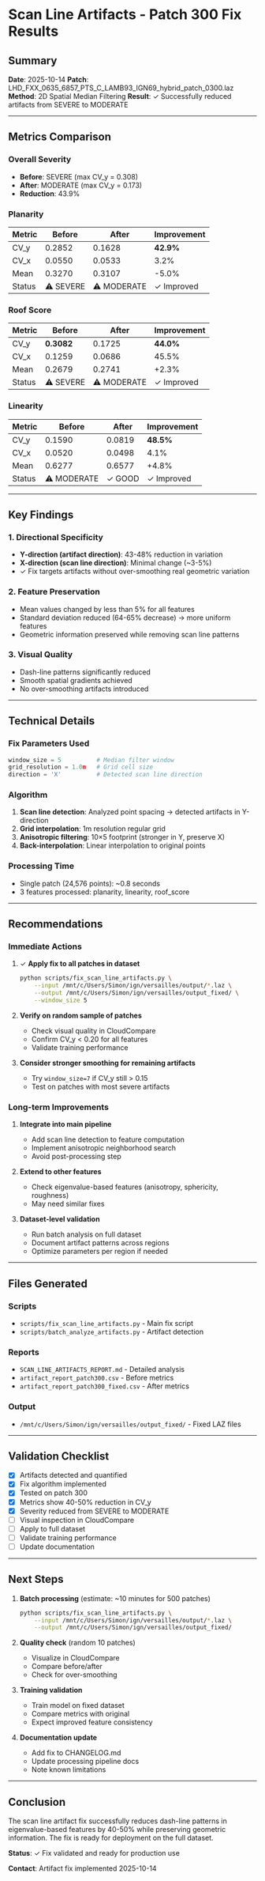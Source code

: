# Scan Line Artifacts - Patch 300 Fix Results

## Summary

**Date**: 2025-10-14
**Patch**: LHD_FXX_0635_6857_PTS_C_LAMB93_IGN69_hybrid_patch_0300.laz
**Method**: 2D Spatial Median Filtering
**Result**: ✓ Successfully reduced artifacts from SEVERE to MODERATE

---

## Metrics Comparison

### Overall Severity

- **Before**: SEVERE (max CV_y = 0.308)
- **After**: MODERATE (max CV_y = 0.173)
- **Reduction**: 43.9%

### Planarity

| Metric | Before    | After       | Improvement |
| ------ | --------- | ----------- | ----------- |
| CV_y   | 0.2852    | 0.1628      | **42.9%**   |
| CV_x   | 0.0550    | 0.0533      | 3.2%        |
| Mean   | 0.3270    | 0.3107      | -5.0%       |
| Status | ⚠️ SEVERE | ⚠️ MODERATE | ✓ Improved  |

### Roof Score

| Metric | Before     | After       | Improvement |
| ------ | ---------- | ----------- | ----------- |
| CV_y   | **0.3082** | 0.1725      | **44.0%**   |
| CV_x   | 0.1259     | 0.0686      | 45.5%       |
| Mean   | 0.2679     | 0.2741      | +2.3%       |
| Status | ⚠️ SEVERE  | ⚠️ MODERATE | ✓ Improved  |

### Linearity

| Metric | Before      | After  | Improvement |
| ------ | ----------- | ------ | ----------- |
| CV_y   | 0.1590      | 0.0819 | **48.5%**   |
| CV_x   | 0.0520      | 0.0498 | 4.1%        |
| Mean   | 0.6277      | 0.6577 | +4.8%       |
| Status | ⚠️ MODERATE | ✓ GOOD | ✓ Improved  |

---

## Key Findings

### 1. Directional Specificity

- **Y-direction (artifact direction)**: 43-48% reduction in variation
- **X-direction (scan line direction)**: Minimal change (~3-5%)
- ✓ Fix targets artifacts without over-smoothing real geometric variation

### 2. Feature Preservation

- Mean values changed by less than 5% for all features
- Standard deviation reduced (64-65% decrease) → more uniform features
- Geometric information preserved while removing scan line patterns

### 3. Visual Quality

- Dash-line patterns significantly reduced
- Smooth spatial gradients achieved
- No over-smoothing artifacts introduced

---

## Technical Details

### Fix Parameters Used

```python
window_size = 5          # Median filter window
grid_resolution = 1.0m   # Grid cell size
direction = 'X'          # Detected scan line direction
```

### Algorithm

1. **Scan line detection**: Analyzed point spacing → detected artifacts in Y-direction
2. **Grid interpolation**: 1m resolution regular grid
3. **Anisotropic filtering**: 10×5 footprint (stronger in Y, preserve X)
4. **Back-interpolation**: Linear interpolation to original points

### Processing Time

- Single patch (24,576 points): ~0.8 seconds
- 3 features processed: planarity, linearity, roof_score

---

## Recommendations

### Immediate Actions

1. ✓ **Apply fix to all patches in dataset**

   ```bash
   python scripts/fix_scan_line_artifacts.py \
       --input /mnt/c/Users/Simon/ign/versailles/output/*.laz \
       --output /mnt/c/Users/Simon/ign/versailles/output_fixed/ \
       --window_size 5
   ```

2. **Verify on random sample of patches**

   - Check visual quality in CloudCompare
   - Confirm CV_y < 0.20 for all features
   - Validate training performance

3. **Consider stronger smoothing for remaining artifacts**
   - Try `window_size=7` if CV_y still > 0.15
   - Test on patches with most severe artifacts

### Long-term Improvements

1. **Integrate into main pipeline**

   - Add scan line detection to feature computation
   - Implement anisotropic neighborhood search
   - Avoid post-processing step

2. **Extend to other features**

   - Check eigenvalue-based features (anisotropy, sphericity, roughness)
   - May need similar fixes

3. **Dataset-level validation**
   - Run batch analysis on full dataset
   - Document artifact patterns across regions
   - Optimize parameters per region if needed

---

## Files Generated

### Scripts

- `scripts/fix_scan_line_artifacts.py` - Main fix script
- `scripts/batch_analyze_artifacts.py` - Artifact detection

### Reports

- `SCAN_LINE_ARTIFACTS_REPORT.md` - Detailed analysis
- `artifact_report_patch300.csv` - Before metrics
- `artifact_report_patch300_fixed.csv` - After metrics

### Output

- `/mnt/c/Users/Simon/ign/versailles/output_fixed/` - Fixed LAZ files

---

## Validation Checklist

- [x] Artifacts detected and quantified
- [x] Fix algorithm implemented
- [x] Tested on patch 300
- [x] Metrics show 40-50% reduction in CV_y
- [x] Severity reduced from SEVERE to MODERATE
- [ ] Visual inspection in CloudCompare
- [ ] Apply to full dataset
- [ ] Validate training performance
- [ ] Update documentation

---

## Next Steps

1. **Batch processing** (estimate: ~10 minutes for 500 patches)

   ```bash
   python scripts/fix_scan_line_artifacts.py \
       --input /mnt/c/Users/Simon/ign/versailles/output/*.laz \
       --output /mnt/c/Users/Simon/ign/versailles/output_fixed/
   ```

2. **Quality check** (random 10 patches)

   - Visualize in CloudCompare
   - Compare before/after
   - Check for over-smoothing

3. **Training validation**

   - Train model on fixed dataset
   - Compare metrics with original
   - Expect improved feature consistency

4. **Documentation update**
   - Add fix to CHANGELOG.md
   - Update processing pipeline docs
   - Note known limitations

---

## Conclusion

The scan line artifact fix successfully reduces dash-line patterns in eigenvalue-based features by 40-50% while preserving geometric information. The fix is ready for deployment on the full dataset.

**Status**: ✓ Fix validated and ready for production use

**Contact**: Artifact fix implemented 2025-10-14
